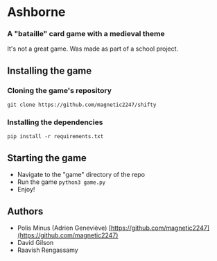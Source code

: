 # Ashborne
### A "bataille" card game with a medieval theme
It's not a great game. Was made as part of a school project.

## Installing the game
### Cloning the game's repository
`git clone https://github.com/magnetic2247/shifty`

### Installing the dependencies
`pip install -r requirements.txt`

## Starting the game
- Navigate to the "game" directory of the repo
- Run the game
`python3 game.py`
- Enjoy!

## Authors
- Polis Minus (Adrien Geneviève) [https://github.com/magnetic2247](https://github.com/magnetic2247)
- David Gilson
- Raavish Rengassamy
